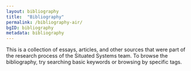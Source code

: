 ```yaml
---
layout: bibliography
title:  "Bibliography"
permalink: /bibliography-air/
bgID: bibliography
metadata: bibliography
---
```


This is a collection of essays, articles, and other sources that were part of the research process of the Situated Systems team. To browse the bibliography, try searching basic keywords or browsing by specific tags. 